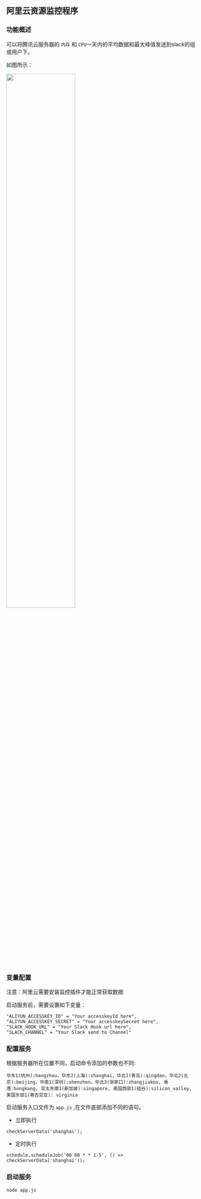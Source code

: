 ## 阿里云资源监控程序

### 功能概述

可以将腾讯云服务器的 `内存` 和 `CPU`一天内的平均数据和最大峰值发送到slack的组或用户下。

如图所示：

<img src="http://oe1qcatok.bkt.clouddn.com/20170504149386617274533.png" width="60%" height="60%">

### 变量配置

注意：阿里云需要安装监控插件才能正常获取数据

启动服务前，需要设置如下变量：

```
"ALIYUN_ACCESSKEY_ID" = "Your accesskeyId here",
"ALIYUN_ACCESSKEY_SECRET" = "Your accesskeySecret here",
"SLACK_HOOK_URL" = "Your Slack Hook url here",
"SLACK_CHANNEL" = "Your Slack send to Channel"
```

### 配置服务

根据服务器所在位置不同，启动命令添加的参数也不同:

```
华东1(杭州):hangzhou，华东2(上海):shanghai，华北1(青岛):qingdao，华北2(北京):beijing，华南1(深圳):shenzhen，华北3(张家口):zhangjiakou, 香港:hongkang, 亚太东南1(新加坡):singapore, 美国西部1(硅谷):silicon_valley, 美国东部1(弗吉尼亚): virginia
```

启动服务入口文件为 `app.js` ,在文件底部添加不同的语句。

- 立即执行

```
checkServerData('shanghai');  
```

- 定时执行

```
schedule.scheduleJob('00 08 * * 1-5', () => checkServerData('shanghai'));
```

### 启动服务

```
node app.js
```
